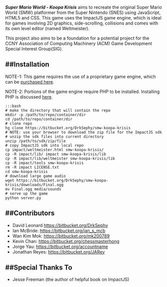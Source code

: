 ***Super Mario World - Koopa Krisis*** aims to recreate the original
Super Mario World (SMW) platformer from the Super Nintendo (SNES) using
JavaScript, HTML5 and CSS. This game uses the ImpactJS game engine,
which is ideal for games involving 2D graphics, side-scrolling, 
collisions and comes with its own level editor (named Weltmeister). 

This project also aims to be a foundation for a potential project 
for the CCNY Association of Computing Machinery (ACM) Game Development
Special Interest Group(SIG). 

##Installation
----
NOTE-1: This game requires the use of a proprietary game engine, which
can be [purchased here](http://impactjs.com/buy-impact/).

NOTE-2: Portions of the game engine require PHP to be installed.
Installing PHP is discussed [here](https://bitbucket.org/DrkSephy/smw-koopa-krisis/wiki/PHP%20Installation).

    :::bash
    # make the directory that will contain the repo
    mkdir -p /path/to/repo/container/dir
    cd /path/to/repo/container/dir
	# clone repo
    hg clone https://bitbucket.org/DrkSephy/smw-koopa-krisis
    # NOTE: use your browser to download the zip file for the ImpactJS sdk
	# unzip the sdk files into current directory
    unzip /path/to/sdk/zip/file
	# copy ImpactJS sdk into local repo
    cp impact/weltmeister.html smw-koopa-krisis/
    cp -R impact/lib/ impact smw-koopa-krisis/lib
    cp -R impact/lib/weltmeister smw-koopa-krisis/lib
    cp -R impact/tools smw-koopa-krisis
    rm -R impact LICENSE.txt
	cd smw-koopa-krisis
	# download large game audio
	wget https://bitbucket.org/DrkSephy/smw-koopa-krisis/downloads/Final.ogg
	mv Final.ogg media/sounds
	# serve up the game
	python server.py

##Contributors
----
* David Leonard <https://bitbucket.org/DrkSephy>
* Ian McBride: <https://bitbucket.org/ian_s_mcb>
* Wan Kim Mok: <https://bitbucket.org/mk200789>
* Kevin Chan: <https://bitbucket.org/chessmasterhong>
* Jorge Yau:  <https://bitbucket.org/accountname>
* Jonathan Reyes: <https://bitbucket.org/JARey>

##Special Thanks To
----
* Jesse Freeman (the author of helpful book on ImpactJS)
